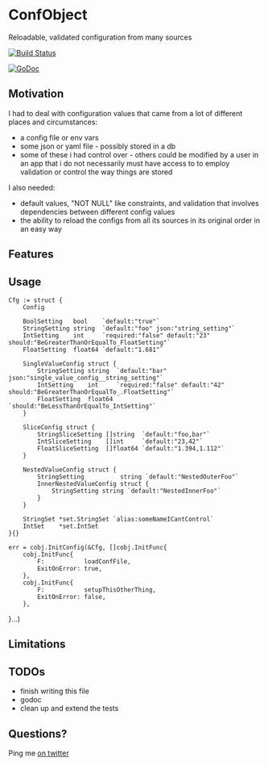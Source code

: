 # ConfObject

Reloadable, validated configuration from many sources

[![Build Status](https://travis-ci.org/fvbock/confobject.png)](https://travis-ci.org/fvbock/confobject)

[![GoDoc](https://godoc.org/github.com/fvbock/confobject?status.svg)](https://godoc.org/github.com/fvbock/confobject)


## Motivation

I had to deal with configuration values that came from a lot of different places and circumstances:

* a config file or env vars
* some json or yaml file - possibly stored in a db
* some of these i had control over - others could be modified by a user in an app that i do not necessarily must have access to to employ validation or control the way things are stored

I also needed:

* default values, "NOT NULL" like constraints, and validation that involves dependencies between different config values
* the ability to reload the configs from all its sources in its original order in an easy way

## Features

## Usage

	Cfg := struct {
		Config

		BoolSetting   bool    `default:"true"`
		StringSetting string  `default:"foo" json:"string_setting"`
		IntSetting    int     `required:"false" default:"23" should:"BeGreaterThanOrEqualTo_FloatSetting"`
		FloatSetting  float64 `default:"1.681"`

		SingleValueConfig struct {
			StringSetting string  `default:"bar" json:"single_value_config__string_setting"`
			IntSetting    int     `required:"false" default:"42" should:"BeGreaterThanOrEqualTo_.FloatSetting"`
			FloatSetting  float64 `should:"BeLessThanOrEqualTo_IntSetting"`
		}

		SliceConfig struct {
			StringSliceSetting []string  `default:"foo,bar"`
			IntSliceSetting    []int     `default:"23,42"`
			FloatSliceSetting  []float64 `default:"1.394,1.112"`
		}

		NestedValueConfig struct {
			StringSetting          string `default:"NestedOuterFoo"`
			InnerNestedValueConfig struct {
				StringSetting string `default:"NestedInnerFoo"`
			}
		}

		StringSet *set.StringSet `alias:someNameICantControl`
		IntSet    *set.IntSet
	}{}

	err = cobj.InitConfig(&Cfg, []cobj.InitFunc{
		cobj.InitFunc{
			F:           loadConfFile,
			ExitOnError: true,
		},
		cobj.InitFunc{
			F:           setupThisOtherThing,
			ExitOnError: false,
		},
}...)

## Limitations

## TODOs

* finish writing this file
* godoc
* clean up and extend the tests

## Questions?

Ping me [on twitter](https://twitter.com/fvbock)
